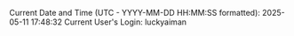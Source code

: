 Current Date and Time (UTC - YYYY-MM-DD HH:MM:SS formatted): 2025-05-11 17:48:32
Current User's Login: luckyaiman
